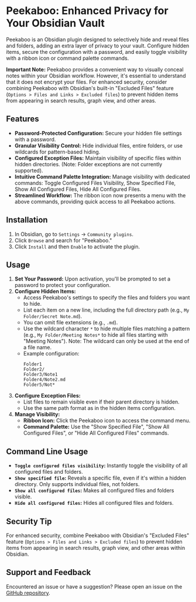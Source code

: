 # Peekaboo: Enhanced Privacy for Your Obsidian Vault

Peekaboo is an Obsidian plugin designed to selectively hide and reveal files and folders, adding an extra layer of privacy to your vault. Configure hidden items, secure the configuration with a password, and easily toggle visibility with a ribbon icon or command palette commands.

**Important Note:** Peekaboo provides a convenient way to visually conceal notes within your Obsidian workflow. However, it's essential to understand that it does not encrypt your files. For enhanced security, consider combining Peekaboo with Obsidian's built-in "Excluded Files" feature (`Options > Files and Links > Excluded files`) to prevent hidden items from appearing in search results, graph view, and other areas.

## Features

- **Password-Protected Configuration:** Secure your hidden file settings with a password.
- **Granular Visibility Control:**  Hide individual files, entire folders, or use wildcards for pattern-based hiding.
- **Configured Exception Files:**  Maintain visibility of specific files within hidden directories. (Note: Folder exceptions are not currently supported).
- **Intuitive Command Palette Integration:**  Manage visibility with dedicated commands: Toggle Configured Files Visibility, Show Specified File, Show All Configured Files, Hide All Configured Files.
- **Streamlined Workflow:** The ribbon icon now presents a menu with the above commands, providing quick access to all Peekaboo actions.

## Installation

1. In Obsidian, go to `Settings` -> `Community plugins`.
2. Click `Browse` and search for "Peekaboo."
3. Click `Install` and then `Enable` to activate the plugin.

## Usage

1. **Set Your Password:** Upon activation, you'll be prompted to set a password to protect your configuration. 
2. **Configure Hidden Items:**
   - Access Peekaboo's settings to specify the files and folders you want to hide.
   - List each item on a new line, including the full directory path (e.g., `My Folder/Secret Note.md`).
   - You can omit file extensions (e.g., `.md`).
   - Use the wildcard character `*` to hide multiple files matching a pattern (e.g., `My Folder/Meeting Notes*` to hide all files starting with "Meeting Notes"). Note: The wildcard can only be used at the end of a file name.
   - Example configuration:
     ```
     Folder1
     Folder2/
     Folder3/Note1
     Folder4/Note2.md
     Folder5/Not*
     ```
3. **Configure Exception Files:**
   - List files to remain visible even if their parent directory is hidden.
   - Use the same path format as in the hidden items configuration.
4. **Manage Visibility:** 
   - **Ribbon Icon:** Click the Peekaboo icon to access the command menu.
   - **Command Palette:** Use the "Show Specified File", "Show All Configured Files", or "Hide All Configured Files" commands.

## Command Line Usage

- **`Toggle configured files visibility`:** Instantly toggle the visibility of all configured files and folders.
- **`Show specified file`:**  Reveals a specific file, even if it's within a hidden directory. Only supports individual files, not folders.
- **`Show all configured files`:**  Makes all configured files and folders visible.
- **`Hide all configured files`:**  Hides all configured files and folders.

## Security Tip

For enhanced security, combine Peekaboo with Obsidian's "Excluded Files" feature (`Options > Files and Links > Excluded files`) to prevent hidden items from appearing in search results, graph view, and other areas within Obsidian.

## Support and Feedback

Encountered an issue or have a suggestion? Please open an issue on the [GitHub repository](https://github.com/Lio5n/peekaboo). 
